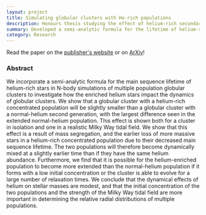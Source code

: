 ```yaml
---
layout: project
title: Simulating globular clusters with He-rich populations
description: Honours thesis studying the effect of helium-rich secondary populations on globular cluster dynamics using N-body simulations.
summary: Developed a semi-analytic formula for the lifetime of helium-rich stars, incorporated into NBODY6 simulation code, simulated globular cluster dynamics on SHARCNET supercomputers, and analysed simulation results.
category: Research
---
```


Read the paper on the <a href="https://doi.org/10.1093/mnras/sty2446" target="_blank">publisher's website</a> or on <a href="https://arxiv.org/abs/1809.01055" target="_blank">ArXiv</a>!

### Abstract

We incorporate a semi-analytic formula for the main sequence lifetime of helium-rich stars in N-body simulations of multiple population globular clusters to investigate how the enriched helium stars impact the dynamics of globular clusters. We show that a globular cluster with a helium-rich concentrated population will be slightly smaller than a globular cluster with a normal-helium second generation, with the largest difference seen in the extended normal-helium population. This effect is shown both for a cluster in isolation and one in a realistic Milky Way tidal field. We show that this effect is a result of mass segregation, and the earlier loss of more massive stars in a helium-rich concentrated population due to their decreased main sequence lifetime. The two populations will therefore become dynamically mixed at a slightly earlier time than if they have the same helium abundance. Furthermore, we find that it is possible for the helium-enriched population to become more extended than the normal-helium population if it forms with a low initial concentration or the cluster is able to evolve for a large number of relaxation times. We conclude that the dynamical effects of helium on stellar masses are modest, and that the initial concentration of the two populations and the strength of the Milky Way tidal field are more important in determining the relative radial distributions of multiple populations.
